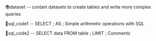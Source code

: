 📚dataset -- contain datasets to create tables and write more complex queries 

🔑sql_code1 -- SELECT ; AS ; Simple arithmetic operations with SQL

🔑sql_code2 -- SELECT data FROM table ; LIMIT ; Comments
